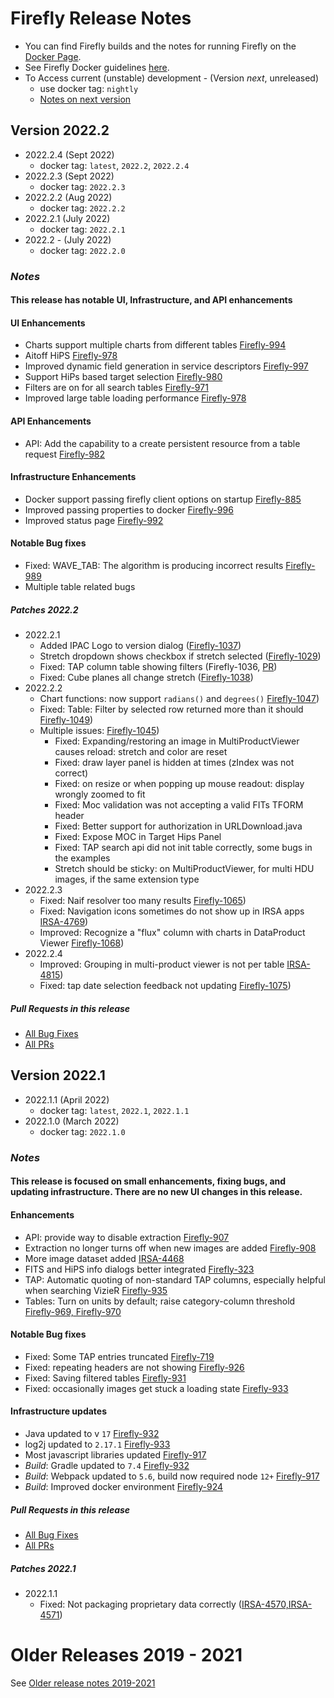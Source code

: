 # Firefly Release Notes

- You can find Firefly builds and the notes for running Firefly on the [Docker Page](https://hub.docker.com/r/ipac/firefly).
- See Firefly Docker guidelines [here](firefly-docker.md).
- To Access current (unstable) development - (Version _next_, unreleased) 
  - use docker tag: `nightly`
  - [Notes on next version](next-release-details.md)


## Version 2022.2 
- 2022.2.4 (Sept 2022)
  - docker tag: `latest`, `2022.2`, `2022.2.4`
- 2022.2.3 (Sept 2022)
  - docker tag: `2022.2.3`
- 2022.2.2 (Aug 2022)
  - docker tag: `2022.2.2`
- 2022.2.1 (July 2022)
  - docker tag: `2022.2.1`
- 2022.2 - (July 2022)
  - docker tag: `2022.2.0`

### _Notes_
#### This release has notable UI, Infrastructure, and  API enhancements

#### UI Enhancements
- Charts support multiple charts from different tables [Firefly-994](https://github.com/Caltech-IPAC/firefly/pull/1229)
- Aitoff HiPS [Firefly-978](https://github.com/Caltech-IPAC/firefly/pull/1207)
- Improved dynamic field generation in service descriptors [Firefly-997](https://github.com/Caltech-IPAC/firefly/pull/1226)
- Support HiPs based target selection [Firefly-980](https://github.com/Caltech-IPAC/firefly/pull/1227)
- Filters are on for all search tables [Firefly-971](https://github.com/Caltech-IPAC/firefly/pull/1213)
- Improved large table loading performance [Firefly-978](https://github.com/Caltech-IPAC/firefly/pull/1206)

#### API Enhancements
- API: Add the capability to a create persistent resource from a table request [Firefly-982](https://github.com/Caltech-IPAC/firefly/pull/1214)

#### Infrastructure Enhancements
- Docker support passing firefly client options on startup [Firefly-885](https://github.com/Caltech-IPAC/firefly/pull/1227)
- Improved passing properties to docker [Firefly-996](https://github.com/Caltech-IPAC/firefly/pull/1225)
- Improved status page [Firefly-992](https://github.com/Caltech-IPAC/firefly/pull/1218)

#### Notable Bug fixes
- Fixed: WAVE_TAB: The algorithm is producing incorrect results [Firefly-989](https://github.com/Caltech-IPAC/firefly/pull/1224)
- Multiple table related bugs


##### _Patches 2022.2_
- 2022.2.1
  - Added IPAC Logo to version dialog ([Firefly-1037](https://github.com/Caltech-IPAC/firefly/pull/1225))
  - Stretch dropdown shows checkbox if stretch selected ([Firefly-1029](https://github.com/Caltech-IPAC/firefly/pull/1225))
  - Fixed: TAP column table showing filters (Firefly-1036, [PR](https://github.com/Caltech-IPAC/firefly/pull/1244))
  - Fixed: Cube planes all change stretch ([Firefly-1038](https://github.com/Caltech-IPAC/firefly/pull/1225))
- 2022.2.2
  - Chart functions: now support `radians()` and `degrees()` [Firefly-1047](https://github.com/Caltech-IPAC/firefly/pull/1254))
  - Fixed: Table: Filter by selected row returned more than it should [Firefly-1049](https://github.com/Caltech-IPAC/firefly/pull/1250))
  - Multiple issues: [Firefly-1045](https://github.com/Caltech-IPAC/firefly/pull/1248))
    - Fixed: Expanding/restoring an image in MultiProductViewer causes reload: stretch and color are reset
    - Fixed: draw layer panel is hidden at times (zIndex was not correct)
    - Fixed: on resize or when popping up mouse readout: display wrongly zoomed to fit 
    - Fixed: Moc validation was not accepting a valid FITs TFORM header
    - Fixed: Better support for authorization in URLDownload.java
    - Fixed: Expose MOC in Target Hips Panel
    - Fixed: TAP search api did not init table correctly, some bugs in the examples
    - Stretch should be sticky: on MultiProductViewer, for multi HDU images, if the same extension type
- 2022.2.3
  - Fixed: Naif resolver too many results [Firefly-1065](https://github.com/Caltech-IPAC/firefly/pull/1264))
  - Fixed: Navigation icons sometimes do not show up in IRSA apps [IRSA-4769](https://github.com/Caltech-IPAC/firefly/pull/1263))
  - Improved: Recognize a "flux" column with charts in DataProduct Viewer  [Firefly-1068](https://github.com/Caltech-IPAC/firefly/pull/1265))
- 2022.2.4
  - Improved: Grouping in multi-product viewer is not per table [IRSA-4815](https://github.com/Caltech-IPAC/firefly/pull/1270))
  - Fixed: tap date selection feedback not updating [Firefly-1075](https://github.com/Caltech-IPAC/firefly/pull/1271))



##### _Pull Requests in this release_
- [All Bug Fixes](https://github.com/caltech-ipac/firefly/pulls?q=is%3apr+milestone%3a2022.2+label%3abug)
- [All PRs](https://github.com/caltech-ipac/firefly/pulls?q=is%3apr++milestone%3a2022.2+)


## Version 2022.1
- 2022.1.1 (April 2022)
  - docker tag: `latest`, `2022.1`, `2022.1.1`
- 2022.1.0 (March 2022)
  - docker tag: `2022.1.0`

### _Notes_
#### This release is focused on small enhancements, fixing bugs, and updating infrastructure. There are no new UI changes in this release.

#### Enhancements
- API: provide way to disable extraction [Firefly-907](https://github.com/Caltech-IPAC/firefly/pull/1175)
- Extraction no longer turns off when new images are added [Firefly-908](https://github.com/Caltech-IPAC/firefly/pull/1174)
- More image dataset added [IRSA-4468](https://github.com/Caltech-IPAC/firefly/pull/1191)
- FITS and HiPS info dialogs better integrated [Firefly-323](https://github.com/Caltech-IPAC/firefly/pull/1185)
- TAP: Automatic quoting of non-standard TAP columns, especially helpful when searching VizieR [Firefly-935](https://github.com/Caltech-IPAC/firefly/pull/1182)
- Tables: Turn on units by default; raise category-column threshold [Firefly-969, Firefly-970](https://github.com/Caltech-IPAC/firefly/pull/1201)

#### Notable Bug fixes
- Fixed: Some TAP entries truncated [Firefly-719](https://github.com/Caltech-IPAC/firefly/pull/1178)
- Fixed: repeating headers are not showing [Firefly-926](https://github.com/Caltech-IPAC/firefly/pull/1173)
- Fixed: Saving filtered tables [Firefly-931](https://github.com/Caltech-IPAC/firefly/pull/1180)
- Fixed: occasionally images get stuck a loading state  [Firefly-933](https://github.com/Caltech-IPAC/firefly/pull/1202)
  
#### Infrastructure updates
- Java updated to v `17`  [Firefly-932](https://github.com/Caltech-IPAC/firefly/pull/1192)
- log2j updated to `2.17.1` [Firefly-933](https://github.com/Caltech-IPAC/firefly/pull/1188)
- Most javascript libraries updated [Firefly-917](https://github.com/Caltech-IPAC/firefly/pull/1166)
- _Build_: Gradle updated to `7.4` [Firefly-932](https://github.com/Caltech-IPAC/firefly/pull/1192)
- _Build_: Webpack updated to `5.6`, build now required node `12+` [Firefly-917](https://github.com/Caltech-IPAC/firefly/pull/1166)
- _Build_: Improved docker environment [Firefly-924](https://github.com/Caltech-IPAC/firefly/pull/1166)


##### _Pull Requests in this release_
- [All Bug Fixes](https://github.com/caltech-ipac/firefly/pulls?q=is%3apr+milestone%3a2022.1+label%3abug)
- [All PRs](https://github.com/caltech-ipac/firefly/pulls?q=is%3apr++milestone%3a2022.1+)

##### _Patches 2022.1_
- 2022.1.1
  - Fixed: Not packaging proprietary data correctly ([IRSA-4570,IRSA-4571](https://github.com/Caltech-IPAC/firefly/pull/1209))
     


# Older Releases 2019 - 2021

See [Older release notes 2019-2021](older-release-notes-2019-2021.md)
